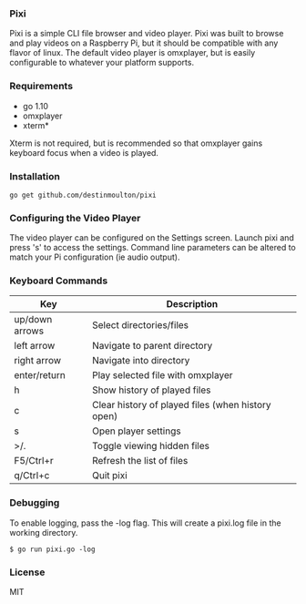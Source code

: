 ### Pixi

Pixi is a simple CLI file browser and video player. Pixi was built to browse and play videos on a Raspberry Pi, but it should be compatible with any flavor of linux. The default video player is omxplayer, but is easily configurable to whatever your platform supports.

### Requirements

-   go 1.10
-   omxplayer
-   xterm\*

Xterm is not required, but is recommended so that omxplayer gains keyboard focus when a video is played.

### Installation

```
go get github.com/destinmoulton/pixi
```

### Configuring the Video Player

The video player can be configured on the Settings screen. Launch pixi and press 's' to access the settings. Command line parameters can be altered to match your Pi configuration (ie audio output).

### Keyboard Commands

| Key            | Description                                       |
| -------------- | ------------------------------------------------- |
| up/down arrows | Select directories/files                          |
| left arrow     | Navigate to parent directory                      |
| right arrow    | Navigate into directory                           |
| enter/return   | Play selected file with omxplayer                 |
| h              | Show history of played files                      |
| c              | Clear history of played files (when history open) |
| s              | Open player settings                              |
| \>/.           | Toggle viewing hidden files                       |
| F5/Ctrl+r      | Refresh the list of files                         |
| q/Ctrl+c       | Quit pixi                                         |

### Debugging

To enable logging, pass the -log flag. This will create a pixi.log file in the working directory.

```
$ go run pixi.go -log
```

### License

MIT
